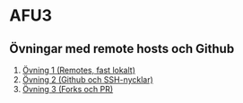 # AFU3
## Övningar med remote hosts och Github
1. [Övning 1 (Remotes, fast lokalt)](./Ovning1.md)
1. [Övning 2 (Github och SSH-nycklar)](./Ovning2.md)
1. [Övning 3 (Forks och PR)](./Ovning3.md)
